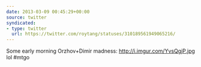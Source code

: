```yaml
---
date: 2013-03-09 00:45:29+00:00
source: twitter
syndicated:
- type: twitter
  url: https://twitter.com/roytang/statuses/310189561949065216/
---
```


Some early morning Orzhov+Dimir madness: http://i.imgur.com/YvsQgjP.jpg lol #mtgo